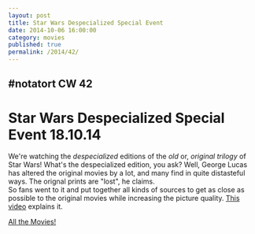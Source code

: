 ```yaml
---
layout: post
title: Star Wars Despecialized Special Event
date: 2014-10-06 16:00:00
category: movies
published: true
permalink: /2014/42/
---
```


## \#notatort CW 42
# Star Wars Despecialized Special Event 18.10.14

We're watching the *despecialized* editions of the *old* or, *original trilogy* of Star Wars! What's the despecialized edition, you ask? Well, George Lucas has altered the original movies by a lot, and many find in quite distasteful ways. The orignal prints are "lost", he claims.  
So fans went to it and put together all kinds of sources to get as close as possible to the original movies while increasing the picture quality. [This video](https://www.youtube.com/watch?v=dHfLX_TMduY) explains it.

[All the Movies!](http://notatort.com/allthemovies/)

<!--include jquery & backstretch-->

<script type="text/javascript" src="https://ajax.googleapis.com/ajax/libs/jquery/1.7.2/jquery.min.js"></script>

<script type="text/javascript" src="http://notatort.com/jquery.backstretch.min.js"></script>

<script type="text/javascript">

$(function(){

     $(window).resize(function(){
     
         if($(this).width() >= 767){
         
             $.backstretch("http://notatort.com/bg1442.jpg", {speed: 150});
             
         }
         
      })
      
      .resize();//trigger resize on page load
      
});

</script>
